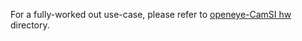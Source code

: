 For a fully-worked out use-case, please refer to [openeye-CamSI hw](https://github.com/chili-chips-ba/openeye-CamSI/tree/main/1.hw) directory.